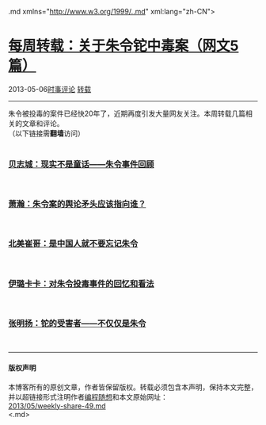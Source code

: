 <!DOCTYPE.md>
.md xmlns="http://www.w3.org/1999/..md" xml:lang="zh-CN">
<head>
<meta http-equiv="Content-Type" content="text.md; charset=utf-8" />
<meta name="generator" content="Python script by program.think@gmail.com" />
<meta name="provider" content="program-think.blogspot.com" />
<link type="text/css" rel="stylesheet" href="../../css/program-think.css" />
<title>每周转载：关于朱令铊中毒案（网文5篇） - 编程随想的博客</title>
</head>
<body>
<div id="main" style="width:100%;">
<h1><a href="../../index.md" title="回到首页">每周转载：关于朱令铊中毒案（网文5篇）</a></h1>
<div class="post-info"><span class="date-header">2013-05-06</span><a href="../../tags/E697B6E4BA8BE8AF84E8AEBA.md" class="tag">时事评论</a> <a href="../../tags/E8BDACE8BDBD.md" class="tag">转载</a> </div>
<hr>
<div class="post">
朱令被投毒的案件已经快20年了，近期再度引发大量网友关注。本周转载几篇相关的文章和评论。<br />（以下链接需<b>翻墙</b>访问）<br /><br /><h3><a href="https://plus.google.com/113559088971921339544/posts/FnuqHx1GvKV" target="_blank" rel="nofollow">贝志城：现实不是童话——朱令事件回顾</a></h3><br /><h3><a href="https://plus.google.com/113559088971921339544/posts/dBDSUYLi68Y" target="_blank" rel="nofollow">萧瀚：朱令案的舆论矛头应该指向谁？</a></h3><br /><h3><a href="https://plus.google.com/113559088971921339544/posts/DJEhfeYsKYq" target="_blank" rel="nofollow">北美崔哥：是中国人就不要忘记朱令</a></h3><br /><h3><a href="https://plus.google.com/113559088971921339544/posts/HaA9TtR8Pgq" target="_blank" rel="nofollow">伊璐卡卡：对朱令投毒事件的回忆和看法</a></h3><br /><h3><a href="https://plus.google.com/113559088971921339544/posts/ayQd6iChNru" target="_blank" rel="nofollow">张明扬：铊的受害者——不仅仅是朱令</a></h3><a name='more'></a><!--program-think--><br /><div class="blogger-post-footer">
</div>
<hr>
<div class="copyright">
<h4>版权声明</h4>
本博客所有的原创文章，作者皆保留版权。转载必须包含本声明，保持本文完整，并以超链接形式注明作者<a href="mailto:program.think@gmail.com">编程随想</a>和本文原始网址：<br>
<a href="2013/05/weekly-share-49.md">2013/05/weekly-share-49.md</a>
</div>
</div>
</body>
<.md>
